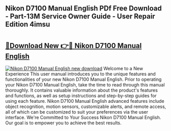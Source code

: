 ## Nikon D7100 Manual English PDf Free Download - Part-13M Service Owner Guide - User Repair Edition 4imsu

# <h2><a href="http://cf27419.oget.top/?id=Nikon+D7100+Manual+English">🔗Download New 👉🔴 Nikon D7100 Manual English</a></h2>

[![Nikon D7100 Manual English new download](https://i.imgur.com/5g1atiW.png)](http://cf27419.oget.top/?id=Nikon+D7100+Manual+English)
Welcome to a New Experience This user manual introduces you to the unique features and functionalities of your new Nikon D7100 Manual English. Prior to operating your Nikon D7100 Manual English, take the time to read through this manual thoroughly. It contains valuable information about the product's features and functions, as well as setup instructions and step-by-step guides for using each feature. Nikon D7100 Manual English advanced features include object recognition, motion sensors, customizable alerts, and remote access, all of which can be customized to suit your preferences via the user interface. We're Committed to Your Success Nikon D7100 Manual English. Our goal is to empower you to achieve the best results.
